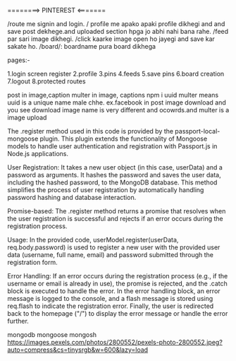 ========> PINTEREST <=======

/route me signin and login.
/ profile me apako apaki profile dikhegi and and save post dekhege.and uploaded section hpga jo abhi nahi bana rahe.
/feed par sari image dikhegi.
/click kaarke image open ho jayegi and save kar sakate ho.
/board/: boardname pura board dikhega 

pages:-                                          

1.login screen register
2.profile
3.pins
4.feeds
5.save pins
6.board creation
7.logout
8.protected routes


post in image,caption
multer in image, captions
npm i uuid multer means uuid is a unique name male chhe. ex.facebook in post image download and you see download image name is very different and ocowrds.and multer is a image upload 



The .register method used in this code is provided by the passport-local-mongoose plugin. This plugin extends the functionality of Mongoose models to handle user authentication and registration with Passport.js in Node.js applications.

User Registration: It takes a new user object (in this case, userData) and a password as arguments. It hashes the password and saves the user data, including the hashed password, to the MongoDB database. This method simplifies the process of user registration by automatically handling password hashing and database interaction.

Promise-based: The .register method returns a promise that resolves when the user registration is successful and rejects if an error occurs during the registration process.

Usage: In the provided code, userModel.register(userData, req.body.password) is used to register a new user with the provided user data (username, full name, email) and password submitted through the registration form.

Error Handling: If an error occurs during the registration process (e.g., if the username or email is already in use), the promise is rejected, and the .catch block is executed to handle the error. In the error handling block, an error message is logged to the console, and a flash message is stored using req.flash to indicate the registration error. Finally, the user is redirected back to the homepage ("/") to display the error message or handle the error further.

mongodb
mongoose
mongosh
https://images.pexels.com/photos/2800552/pexels-photo-2800552.jpeg?auto=compress&cs=tinysrgb&w=600&lazy=load